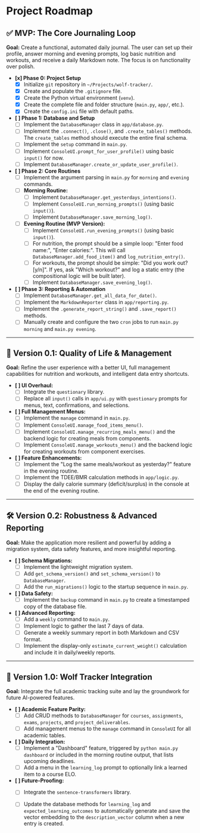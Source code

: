 # Project Roadmap

## ✅ MVP: The Core Journaling Loop

**Goal:** Create a functional, automated daily journal. The user can set up their profile, answer morning and evening prompts, log basic nutrition and workouts, and receive a daily Markdown note. The focus is on functionality over polish.

- **[x] Phase 0: Project Setup**
    - [x] Initialize `git` repository in `~/Projects/wolf-tracker/`.
    - [x] Create and populate the `.gitignore` file.
    - [x] Create the Python virtual environment (`venv`).
    - [x] Create the complete file and folder structure (`main.py`, `app/`, etc.).
    - [x] Create the `config.ini` file with default paths.

- **[ ] Phase 1: Database and Setup**
    - [ ] Implement the `DatabaseManager` class in `app/database.py`.
    - [ ] Implement the `.connect()`, `.close()`, and `.create_tables()` methods. The `create_tables` method should execute the entire final schema.
    - [ ] Implement the `setup` command in `main.py`.
    - [ ] Implement `ConsoleUI.prompt_for_user_profile()` using basic `input()` for now.
    - [ ] Implement `DatabaseManager.create_or_update_user_profile()`.

- **[ ] Phase 2: Core Routines**
    - [ ] Implement the argument parsing in `main.py` for `morning` and `evening` commands.
    - [ ] **Morning Routine:**
        - [ ] Implement `DatabaseManager.get_yesterdays_intentions()`.
        - [ ] Implement `ConsoleUI.run_morning_prompts()` (using basic `input()`).
        - [ ] Implement `DatabaseManager.save_morning_log()`.
    - [ ] **Evening Routine (MVP Version):**
        - [ ] Implement `ConsoleUI.run_evening_prompts()` (using basic `input()`).
        - [ ] For nutrition, the prompt should be a simple loop: "Enter food name:", "Enter calories:". This will call `DatabaseManager.add_food_item()` and `log_nutrition_entry()`.
        - [ ] For workouts, the prompt should be simple: "Did you work out? [y/n]". If yes, ask "Which workout?" and log a static entry (the compositional logic will be built later).
        - [ ] Implement `DatabaseManager.save_evening_log()`.

- **[ ] Phase 3: Reporting & Automation**
    - [ ] Implement `DatabaseManager.get_all_data_for_date()`.
    - [ ] Implement the `MarkdownReporter` class in `app/reporting.py`.
    - [ ] Implement the `.generate_report_string()` and `.save_report()` methods.
    - [ ] Manually create and configure the two `cron` jobs to run `main.py morning` and `main.py evening`.

---

## 🚀 Version 0.1: Quality of Life & Management

**Goal:** Refine the user experience with a better UI, full management capabilities for nutrition and workouts, and intelligent data entry shortcuts.

- **[ ] UI Overhaul:**
    - [ ] Integrate the `questionary` library.
    - [ ] Replace all `input()` calls in `app/ui.py` with `questionary` prompts for menus, text, confirmations, and selections.
- **[ ] Full Management Menus:**
    - [ ] Implement the `manage` command in `main.py`.
    - [ ] Implement `ConsoleUI.manage_food_items_menu()`.
    - [ ] Implement `ConsoleUI.manage_recurring_meals_menu()` and the backend logic for creating meals from components.
    - [ ] Implement `ConsoleUI.manage_workouts_menu()` and the backend logic for creating workouts from component exercises.
- **[ ] Feature Enhancements:**
    - [ ] Implement the "Log the same meals/workout as yesterday?" feature in the evening routine.
    - [ ] Implement the TDEE/BMR calculation methods in `app/logic.py`.
    - [ ] Display the daily calorie summary (deficit/surplus) in the console at the end of the evening routine.

---

## 🛠️ Version 0.2: Robustness & Advanced Reporting

**Goal:** Make the application more resilient and powerful by adding a migration system, data safety features, and more insightful reporting.

- **[ ] Schema Migrations:**
    - [ ] Implement the lightweight migration system.
    - [ ] Add `get_schema_version()` and `set_schema_version()` to `DatabaseManager`.
    - [ ] Add the `run_migrations()` logic to the startup sequence in `main.py`.
- **[ ] Data Safety:**
    - [ ] Implement the `backup` command in `main.py` to create a timestamped copy of the database file.
- **[ ] Advanced Reporting:**
    - [ ] Add a `weekly` command to `main.py`.
    - [ ] Implement logic to gather the last 7 days of data.
    - [ ] Generate a weekly summary report in both Markdown and CSV format.
    - [ ] Implement the display-only `estimate_current_weight()` calculation and include it in daily/weekly reports.

---

## 🐺 Version 1.0: Wolf Tracker Integration

**Goal:** Integrate the full academic tracking suite and lay the groundwork for future AI-powered features.

- **[ ] Academic Feature Parity:**
    - [ ] Add CRUD methods to `DatabaseManager` for `courses`, `assignments`, `exams`, `projects`, and `project_deliverables`.
    - [ ] Add management menus to the `manage` command in `ConsoleUI` for all academic tables.
- **[ ] Daily Integration:**
    - [ ] Implement a "Dashboard" feature, triggered by `python main.py dashboard` or included in the morning routine output, that lists upcoming deadlines.
    - [ ] Add a menu in the `learning_log` prompt to optionally link a learned item to a course ELO.
- **[ ] Future-Proofing:**
    - [ ] Integrate the `sentence-transformers` library.
    - [ ] Update the database methods for `learning_log` and `expected_learning_outcomes` to automatically generate and save the vector embedding to the `description_vector` column when a new entry is created.

